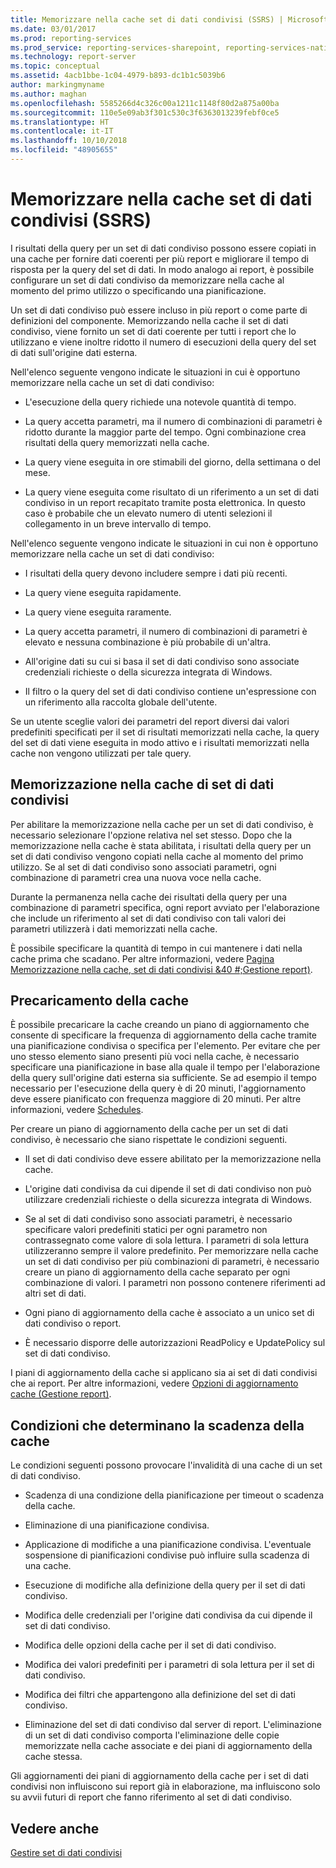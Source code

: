 ```yaml
---
title: Memorizzare nella cache set di dati condivisi (SSRS) | Microsoft Docs
ms.date: 03/01/2017
ms.prod: reporting-services
ms.prod_service: reporting-services-sharepoint, reporting-services-native
ms.technology: report-server
ms.topic: conceptual
ms.assetid: 4acb1bbe-1c04-4979-b893-dc1b1c5039b6
author: markingmyname
ms.author: maghan
ms.openlocfilehash: 5585266d4c326c00a1211c1148f80d2a875a00ba
ms.sourcegitcommit: 110e5e09ab3f301c530c3f6363013239febf0ce5
ms.translationtype: HT
ms.contentlocale: it-IT
ms.lasthandoff: 10/10/2018
ms.locfileid: "48905655"
---
```

# <a name="cache-shared-datasets-ssrs"></a>Memorizzare nella cache set di dati condivisi (SSRS)
  I risultati della query per un set di dati condiviso possono essere copiati in una cache per fornire dati coerenti per più report e migliorare il tempo di risposta per la query del set di dati. In modo analogo ai report, è possibile configurare un set di dati condiviso da memorizzare nella cache al momento del primo utilizzo o specificando una pianificazione.  
  
 Un set di dati condiviso può essere incluso in più report o come parte di definizioni del componente. Memorizzando nella cache il set di dati condiviso, viene fornito un set di dati coerente per tutti i report che lo utilizzano e viene inoltre ridotto il numero di esecuzioni della query del set di dati sull'origine dati esterna.  
  
 Nell'elenco seguente vengono indicate le situazioni in cui è opportuno memorizzare nella cache un set di dati condiviso:  
  
-   L'esecuzione della query richiede una notevole quantità di tempo.  
  
-   La query accetta parametri, ma il numero di combinazioni di parametri è ridotto durante la maggior parte del tempo. Ogni combinazione crea risultati della query memorizzati nella cache.  
  
-   La query viene eseguita in ore stimabili del giorno, della settimana o del mese.  
  
-   La query viene eseguita come risultato di un riferimento a un set di dati condiviso in un report recapitato tramite posta elettronica. In questo caso è probabile che un elevato numero di utenti selezioni il collegamento in un breve intervallo di tempo.  
  
 Nell'elenco seguente vengono indicate le situazioni in cui non è opportuno memorizzare nella cache un set di dati condiviso:  
  
-   I risultati della query devono includere sempre i dati più recenti.  
  
-   La query viene eseguita rapidamente.  
  
-   La query viene eseguita raramente.  
  
-   La query accetta parametri, il numero di combinazioni di parametri è elevato e nessuna combinazione è più probabile di un'altra.  
  
-   All'origine dati su cui si basa il set di dati condiviso sono associate credenziali richieste o della sicurezza integrata di Windows.  
  
-   Il filtro o la query del set di dati condiviso contiene un'espressione con un riferimento alla raccolta globale dell'utente.  
  
 Se un utente sceglie valori dei parametri del report diversi dai valori predefiniti specificati per il set di risultati memorizzati nella cache, la query del set di dati viene eseguita in modo attivo e i risultati memorizzati nella cache non vengono utilizzati per tale query.  
  
## <a name="caching-shared-datasets"></a>Memorizzazione nella cache di set di dati condivisi  
 Per abilitare la memorizzazione nella cache per un set di dati condiviso, è necessario selezionare l'opzione relativa nel set stesso. Dopo che la memorizzazione nella cache è stata abilitata, i risultati della query per un set di dati condiviso vengono copiati nella cache al momento del primo utilizzo. Se al set di dati condiviso sono associati parametri, ogni combinazione di parametri crea una nuova voce nella cache.  
  
 Durante la permanenza nella cache dei risultati della query per una combinazione di parametri specifica, ogni report avviato per l'elaborazione che include un riferimento al set di dati condiviso con tali valori dei parametri utilizzerà i dati memorizzati nella cache.  
  
 È possibile specificare la quantità di tempo in cui mantenere i dati nella cache prima che scadano. Per altre informazioni, vedere [Pagina Memorizzazione nella cache, set di dati condivisi &40 #;Gestione report&#41;](http://msdn.microsoft.com/library/eac372e9-d2a1-48a8-bbe5-09d101df16ea).  
  
## <a name="preloading-the-cache"></a>Precaricamento della cache  
 È possibile precaricare la cache creando un piano di aggiornamento che consente di specificare la frequenza di aggiornamento della cache tramite una pianificazione condivisa o specifica per l'elemento. Per evitare che per uno stesso elemento siano presenti più voci nella cache, è necessario specificare una pianificazione in base alla quale il tempo per l'elaborazione della query sull'origine dati esterna sia sufficiente. Se ad esempio il tempo necessario per l'esecuzione della query è di 20 minuti, l'aggiornamento deve essere pianificato con frequenza maggiore di 20 minuti. Per altre informazioni, vedere [Schedules](../../reporting-services/subscriptions/schedules.md).  
  
 Per creare un piano di aggiornamento della cache per un set di dati condiviso, è necessario che siano rispettate le condizioni seguenti.  
  
-   Il set di dati condiviso deve essere abilitato per la memorizzazione nella cache.  
  
-   L'origine dati condivisa da cui dipende il set di dati condiviso non può utilizzare credenziali richieste o della sicurezza integrata di Windows.  
  
-   Se al set di dati condiviso sono associati parametri, è necessario specificare valori predefiniti statici per ogni parametro non contrassegnato come valore di sola lettura. I parametri di sola lettura utilizzeranno sempre il valore predefinito. Per memorizzare nella cache un set di dati condiviso per più combinazioni di parametri, è necessario creare un piano di aggiornamento della cache separato per ogni combinazione di valori. I parametri non possono contenere riferimenti ad altri set di dati.  
  
-   Ogni piano di aggiornamento della cache è associato a un unico set di dati condiviso o report.  
  
-   È necessario disporre delle autorizzazioni ReadPolicy e UpdatePolicy sul set di dati condiviso.  
  
 I piani di aggiornamento della cache si applicano sia ai set di dati condivisi che ai report. Per altre informazioni, vedere [Opzioni di aggiornamento cache &#40;Gestione report&#41;](http://msdn.microsoft.com/library/227da40c-6bd2-48ec-aa9c-50ce6c1ca3a6).  
  
## <a name="conditions-that-cause-cache-expiration"></a>Condizioni che determinano la scadenza della cache  
 Le condizioni seguenti possono provocare l'invalidità di una cache di un set di dati condiviso.  
  
-   Scadenza di una condizione della pianificazione per timeout o scadenza della cache.  
  
-   Eliminazione di una pianificazione condivisa.  
  
-   Applicazione di modifiche a una pianificazione condivisa. L'eventuale sospensione di pianificazioni condivise può influire sulla scadenza di una cache.  
  
-   Esecuzione di modifiche alla definizione della query per il set di dati condiviso.  
  
-   Modifica delle credenziali per l'origine dati condivisa da cui dipende il set di dati condiviso.  
  
-   Modifica delle opzioni della cache per il set di dati condiviso.  
  
-   Modifica dei valori predefiniti per i parametri di sola lettura per il set di dati condiviso.  
  
-   Modifica dei filtri che appartengono alla definizione del set di dati condiviso.  
  
-   Eliminazione del set di dati condiviso dal server di report. L'eliminazione di un set di dati condiviso comporta l'eliminazione delle copie memorizzate nella cache associate e dei piani di aggiornamento della cache stessa.  
  
 Gli aggiornamenti dei piani di aggiornamento della cache per i set di dati condivisi non influiscono sui report già in elaborazione, ma influiscono solo su avvii futuri di report che fanno riferimento al set di dati condiviso.  
  
## <a name="see-also"></a>Vedere anche  
 [Gestire set di dati condivisi](../../reporting-services/report-data/manage-shared-datasets.md)  
  
  

